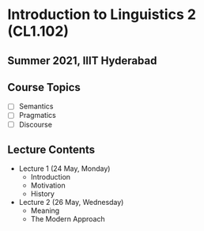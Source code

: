 # Introduction to Linguistics 2 (CL1.102)
## Summer 2021, IIIT Hyderabad

## Course Topics
- [ ] Semantics
- [ ] Pragmatics
- [ ] Discourse

## Lecture Contents
* Lecture 1 (24 May, Monday)
    - Introduction
    - Motivation
    - History
* Lecture 2 (26 May, Wednesday)
    - Meaning
    - The Modern Approach
